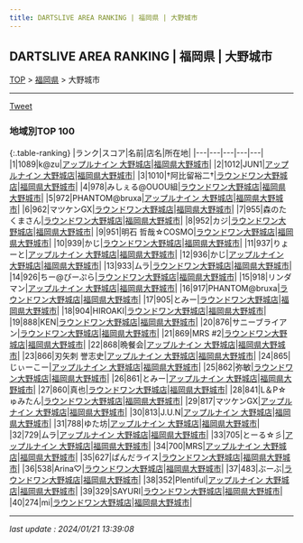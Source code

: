 ```yaml
---
title: DARTSLIVE AREA RANKING | 福岡県 | 大野城市
---
```

## DARTSLIVE AREA RANKING | 福岡県 | 大野城市

[TOP](/darts/rank/) > [福岡県](/darts/rank/福岡県/) > 大野城市

___

<a href="https://twitter.com/share?ref_src=twsrc%5Etfw" data-text="DARTSLIVE AREA RANKING | 福岡県大野城市" class="twitter-share-button" data-via="DARTSLIVE" data-hashtags="DARTSLIVE" data-related="DARTSLIVE" data-show-count="false">Tweet</a>

### 地域別TOP 100

{:.table-ranking}
|ランク|スコア|名前|店名|所在地|
|---|---|---|---|---|
|1|1089|k@zu|<a href="https://search.dartslive.com/jp/shop/631ae2c191c18e5b0d9b047a20a7ba1e">アップルナイン 大野城店</a>|<a href="/darts/rank/福岡県/大野城市">福岡県大野城市</a>|
|2|1012|JUN1|<a href="https://search.dartslive.com/jp/shop/631ae2c191c18e5b0d9b047a20a7ba1e">アップルナイン 大野城店</a>|<a href="/darts/rank/福岡県/大野城市">福岡県大野城市</a>|
|3|1010|†阿比留裕二†|<a href="https://search.dartslive.com/jp/shop/b7bd934082764c010d9b047a20a7ba1e">ラウンドワン大野城店</a>|<a href="/darts/rank/福岡県/大野城市">福岡県大野城市</a>|
|4|978|みしぇる@OUOU組|<a href="https://search.dartslive.com/jp/shop/b7bd934082764c010d9b047a20a7ba1e">ラウンドワン大野城店</a>|<a href="/darts/rank/福岡県/大野城市">福岡県大野城市</a>|
|5|972|PHANTOM@bruxa|<a href="https://search.dartslive.com/jp/shop/631ae2c191c18e5b0d9b047a20a7ba1e">アップルナイン 大野城店</a>|<a href="/darts/rank/福岡県/大野城市">福岡県大野城市</a>|
|6|962|マツケンGX|<a href="https://search.dartslive.com/jp/shop/b7bd934082764c010d9b047a20a7ba1e">ラウンドワン大野城店</a>|<a href="/darts/rank/福岡県/大野城市">福岡県大野城市</a>|
|7|955|森のたくまさん|<a href="https://search.dartslive.com/jp/shop/b7bd934082764c010d9b047a20a7ba1e">ラウンドワン大野城店</a>|<a href="/darts/rank/福岡県/大野城市">福岡県大野城市</a>|
|8|952|カジ|<a href="https://search.dartslive.com/jp/shop/b7bd934082764c010d9b047a20a7ba1e">ラウンドワン大野城店</a>|<a href="/darts/rank/福岡県/大野城市">福岡県大野城市</a>|
|9|951|明石 哲哉☆COSMO|<a href="https://search.dartslive.com/jp/shop/b7bd934082764c010d9b047a20a7ba1e">ラウンドワン大野城店</a>|<a href="/darts/rank/福岡県/大野城市">福岡県大野城市</a>|
|10|939|かじ|<a href="https://search.dartslive.com/jp/shop/b7bd934082764c010d9b047a20a7ba1e">ラウンドワン大野城店</a>|<a href="/darts/rank/福岡県/大野城市">福岡県大野城市</a>|
|11|937|りょーと|<a href="https://search.dartslive.com/jp/shop/631ae2c191c18e5b0d9b047a20a7ba1e">アップルナイン 大野城店</a>|<a href="/darts/rank/福岡県/大野城市">福岡県大野城市</a>|
|12|936|かじ|<a href="https://search.dartslive.com/jp/shop/631ae2c191c18e5b0d9b047a20a7ba1e">アップルナイン 大野城店</a>|<a href="/darts/rank/福岡県/大野城市">福岡県大野城市</a>|
|13|933|ムラ|<a href="https://search.dartslive.com/jp/shop/b7bd934082764c010d9b047a20a7ba1e">ラウンドワン大野城店</a>|<a href="/darts/rank/福岡県/大野城市">福岡県大野城市</a>|
|14|926|ちー@びーぷら|<a href="https://search.dartslive.com/jp/shop/b7bd934082764c010d9b047a20a7ba1e">ラウンドワン大野城店</a>|<a href="/darts/rank/福岡県/大野城市">福岡県大野城市</a>|
|15|918|リンダマン|<a href="https://search.dartslive.com/jp/shop/631ae2c191c18e5b0d9b047a20a7ba1e">アップルナイン 大野城店</a>|<a href="/darts/rank/福岡県/大野城市">福岡県大野城市</a>|
|16|917|PHANTOM@bruxa|<a href="https://search.dartslive.com/jp/shop/b7bd934082764c010d9b047a20a7ba1e">ラウンドワン大野城店</a>|<a href="/darts/rank/福岡県/大野城市">福岡県大野城市</a>|
|17|905|とみー|<a href="https://search.dartslive.com/jp/shop/b7bd934082764c010d9b047a20a7ba1e">ラウンドワン大野城店</a>|<a href="/darts/rank/福岡県/大野城市">福岡県大野城市</a>|
|18|904|HIROAKI|<a href="https://search.dartslive.com/jp/shop/b7bd934082764c010d9b047a20a7ba1e">ラウンドワン大野城店</a>|<a href="/darts/rank/福岡県/大野城市">福岡県大野城市</a>|
|19|888|KEN|<a href="https://search.dartslive.com/jp/shop/b7bd934082764c010d9b047a20a7ba1e">ラウンドワン大野城店</a>|<a href="/darts/rank/福岡県/大野城市">福岡県大野城市</a>|
|20|876|サニーブライアン|<a href="https://search.dartslive.com/jp/shop/b7bd934082764c010d9b047a20a7ba1e">ラウンドワン大野城店</a>|<a href="/darts/rank/福岡県/大野城市">福岡県大野城市</a>|
|21|869|MRS #2|<a href="https://search.dartslive.com/jp/shop/b7bd934082764c010d9b047a20a7ba1e">ラウンドワン大野城店</a>|<a href="/darts/rank/福岡県/大野城市">福岡県大野城市</a>|
|22|868|晩餐会|<a href="https://search.dartslive.com/jp/shop/631ae2c191c18e5b0d9b047a20a7ba1e">アップルナイン 大野城店</a>|<a href="/darts/rank/福岡県/大野城市">福岡県大野城市</a>|
|23|866|刃矢刺 誉志史|<a href="https://search.dartslive.com/jp/shop/631ae2c191c18e5b0d9b047a20a7ba1e">アップルナイン 大野城店</a>|<a href="/darts/rank/福岡県/大野城市">福岡県大野城市</a>|
|24|865|じぃーこー|<a href="https://search.dartslive.com/jp/shop/631ae2c191c18e5b0d9b047a20a7ba1e">アップルナイン 大野城店</a>|<a href="/darts/rank/福岡県/大野城市">福岡県大野城市</a>|
|25|862|弥敏|<a href="https://search.dartslive.com/jp/shop/b7bd934082764c010d9b047a20a7ba1e">ラウンドワン大野城店</a>|<a href="/darts/rank/福岡県/大野城市">福岡県大野城市</a>|
|26|861|とみー|<a href="https://search.dartslive.com/jp/shop/631ae2c191c18e5b0d9b047a20a7ba1e">アップルナイン 大野城店</a>|<a href="/darts/rank/福岡県/大野城市">福岡県大野城市</a>|
|27|860|真也|<a href="https://search.dartslive.com/jp/shop/b7bd934082764c010d9b047a20a7ba1e">ラウンドワン大野城店</a>|<a href="/darts/rank/福岡県/大野城市">福岡県大野城市</a>|
|28|841|L＆P☆ゅみたん|<a href="https://search.dartslive.com/jp/shop/b7bd934082764c010d9b047a20a7ba1e">ラウンドワン大野城店</a>|<a href="/darts/rank/福岡県/大野城市">福岡県大野城市</a>|
|29|817|マツケンGX|<a href="https://search.dartslive.com/jp/shop/631ae2c191c18e5b0d9b047a20a7ba1e">アップルナイン 大野城店</a>|<a href="/darts/rank/福岡県/大野城市">福岡県大野城市</a>|
|30|813|J.U.N|<a href="https://search.dartslive.com/jp/shop/631ae2c191c18e5b0d9b047a20a7ba1e">アップルナイン 大野城店</a>|<a href="/darts/rank/福岡県/大野城市">福岡県大野城市</a>|
|31|788|ゆた坊|<a href="https://search.dartslive.com/jp/shop/631ae2c191c18e5b0d9b047a20a7ba1e">アップルナイン 大野城店</a>|<a href="/darts/rank/福岡県/大野城市">福岡県大野城市</a>|
|32|729|ムラ|<a href="https://search.dartslive.com/jp/shop/631ae2c191c18e5b0d9b047a20a7ba1e">アップルナイン 大野城店</a>|<a href="/darts/rank/福岡県/大野城市">福岡県大野城市</a>|
|33|705|とーる☆彡|<a href="https://search.dartslive.com/jp/shop/631ae2c191c18e5b0d9b047a20a7ba1e">アップルナイン 大野城店</a>|<a href="/darts/rank/福岡県/大野城市">福岡県大野城市</a>|
|34|700|MRS|<a href="https://search.dartslive.com/jp/shop/631ae2c191c18e5b0d9b047a20a7ba1e">アップルナイン 大野城店</a>|<a href="/darts/rank/福岡県/大野城市">福岡県大野城市</a>|
|35|627|ぱんだライス|<a href="https://search.dartslive.com/jp/shop/b7bd934082764c010d9b047a20a7ba1e">ラウンドワン大野城店</a>|<a href="/darts/rank/福岡県/大野城市">福岡県大野城市</a>|
|36|538|Arina♡|<a href="https://search.dartslive.com/jp/shop/b7bd934082764c010d9b047a20a7ba1e">ラウンドワン大野城店</a>|<a href="/darts/rank/福岡県/大野城市">福岡県大野城市</a>|
|37|483|ぶーぶ|<a href="https://search.dartslive.com/jp/shop/b7bd934082764c010d9b047a20a7ba1e">ラウンドワン大野城店</a>|<a href="/darts/rank/福岡県/大野城市">福岡県大野城市</a>|
|38|352|Plentiful|<a href="https://search.dartslive.com/jp/shop/631ae2c191c18e5b0d9b047a20a7ba1e">アップルナイン 大野城店</a>|<a href="/darts/rank/福岡県/大野城市">福岡県大野城市</a>|
|39|329|SAYURI|<a href="https://search.dartslive.com/jp/shop/b7bd934082764c010d9b047a20a7ba1e">ラウンドワン大野城店</a>|<a href="/darts/rank/福岡県/大野城市">福岡県大野城市</a>|
|40|274|mi|<a href="https://search.dartslive.com/jp/shop/b7bd934082764c010d9b047a20a7ba1e">ラウンドワン大野城店</a>|<a href="/darts/rank/福岡県/大野城市">福岡県大野城市</a>|



___

_last update : 2024/01/21 13:39:08_


<script src="https://cdnjs.cloudflare.com/ajax/libs/jquery/3.6.1/jquery.min.js" integrity="sha512-aVKKRRi/Q/YV+4mjoKBsE4x3H+BkegoM/em46NNlCqNTmUYADjBbeNefNxYV7giUp0VxICtqdrbqU7iVaeZNXA==" crossorigin="anonymous" referrerpolicy="no-referrer"></script>
<script src="https://cdnjs.cloudflare.com/ajax/libs/jquery.tablesorter/2.31.3/js/jquery.tablesorter.min.js" integrity="sha512-qzgd5cYSZcosqpzpn7zF2ZId8f/8CHmFKZ8j7mU4OUXTNRd5g+ZHBPsgKEwoqxCtdQvExE5LprwwPAgoicguNg==" crossorigin="anonymous" referrerpolicy="no-referrer"></script>
<link rel="stylesheet" href="https://cdnjs.cloudflare.com/ajax/libs/jquery.tablesorter/2.31.3/css/theme.default.min.css" integrity="sha512-wghhOJkjQX0Lh3NSWvNKeZ0ZpNn+SPVXX1Qyc9OCaogADktxrBiBdKGDoqVUOyhStvMBmJQ8ZdMHiR3wuEq8+w==" crossorigin="anonymous" referrerpolicy="no-referrer" />
<script>
$(function() {
    $(".table-ranking").tablesorter({sortList:[[0, 0]]});
});
</script>

<script async src="https://platform.twitter.com/widgets.js" charset="utf-8"></script>